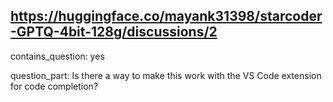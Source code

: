 ## https://huggingface.co/mayank31398/starcoder-GPTQ-4bit-128g/discussions/2

contains_question: yes

question_part: Is there a way to make this work with the VS Code extension for code completion?